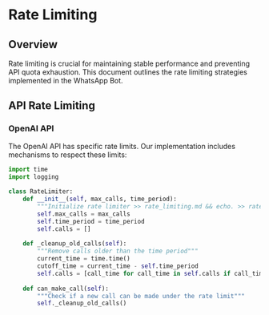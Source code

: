# Rate Limiting  
  
## Overview  
  
Rate limiting is crucial for maintaining stable performance and preventing API quota exhaustion. This document outlines the rate limiting strategies implemented in the WhatsApp Bot.  
  
## API Rate Limiting  
  
### OpenAI API  
  
The OpenAI API has specific rate limits. Our implementation includes mechanisms to respect these limits:  
  
```python  
import time  
import logging  
  
class RateLimiter:  
    def __init__(self, max_calls, time_period):  
        """Initialize rate limiter >> rate_limiting.md && echo. >> rate_limiting.md && echo         Args: >> rate_limiting.md && echo             max_calls (int): Maximum number of calls allowed >> rate_limiting.md && echo             time_period (float): Time period in seconds >> rate_limiting.md && echo         """  
        self.max_calls = max_calls  
        self.time_period = time_period  
        self.calls = []  
  
    def _cleanup_old_calls(self):  
        """Remove calls older than the time period"""  
        current_time = time.time()  
        cutoff_time = current_time - self.time_period  
        self.calls = [call_time for call_time in self.calls if call_time  
  
    def can_make_call(self):  
        """Check if a new call can be made under the rate limit"""  
        self._cleanup_old_calls()  
